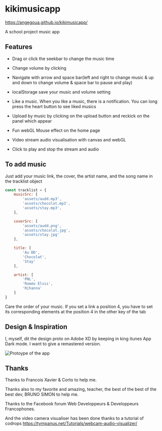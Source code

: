 # kikimusicapp

https://angegoua.github.io/kikimusicapp/

A school project music app

## Features

* Drag or click the seekbar to change the music time
* Change volume by clicking
* Navigate with arrow and space bar(left and right to change music & up and down to change volume & space bar to pause and play)
* localStorage save your music and volume setting 
* Like a music. When you like a music, there is a notification. You can long press the heart button to see liked musics
* Upload by music by clicking on the upload button and reckick on the panel which appear

* Fun webGL Mouse effect on the home page
* Video stream audio visualisation  with canvas and webGL 
* Click to play and stop the stream and audio

## To add music

Just add your music link, the cover, the artist name, and the song name in the tracklist object
```javascript
const tracklist = {
    musicSrc: [
        'assets/audd.mp3',
        'assets/chocolat.mp3',
        'assets/stay.mp3',
    ],

    coverSrc: [
        'assets/audd.png',
        'assets/chocolat.jpg',
        'assets/stay.jpg'
    ],

    title: [
        'Au DD',
        'Chocolat',
        'Stay'
    ],

    artist: [
        'PNL',
        'Roméo Elvis',
        'Rihanna'
    ]
}

```

Care the order of your music. If you set a link a position 4, you have to set its corresponding elements at the position 4 in the other key of the tab 

## Design & Inspiration

I, myself, dit the design proto on Adobe XD by keeping in king itunes App Dark mode. I want to give a remastered version.

![Protoype of the app](https://angegoua.github.io/kikimusicapp/assets/background.png/ "Protoype of the app")

## Thanks

Thanks to Francois Xavier & Corto to help me.

Thanks also to my favorite and amazing, teacher, the best of the best of the best dev, BRUNO SIMON to help me.

Thanks to the Facebook forum Web Developpeurs & Developpeurs Francophones.

And the video camera visualiser has been done thanks to a tutorial of codrops 
https://tympanus.net/Tutorials/webcam-audio-visualizer/
